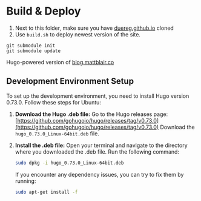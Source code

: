 # Build & Deploy
1. Next to this folder, make sure you have [duereg.github.io](git@github.com:duereg/duereg.github.io.git) cloned
2. Use `build.sh` to deploy newest version of the site.

```
git submodule init 
git submodule update
```

Hugo-powered version of [blog.mattblair.co](blog.mattblair.co)

## Development Environment Setup

To set up the development environment, you need to install Hugo version 0.73.0. Follow these steps for Ubuntu:

1.  **Download the Hugo .deb file:**
    Go to the Hugo releases page: [https://github.com/gohugoio/hugo/releases/tag/v0.73.0](https://github.com/gohugoio/hugo/releases/tag/v0.73.0)
    Download the `hugo_0.73.0_Linux-64bit.deb` file.

2.  **Install the .deb file:**
    Open your terminal and navigate to the directory where you downloaded the .deb file.
    Run the following command:
    ```bash
    sudo dpkg -i hugo_0.73.0_Linux-64bit.deb
    ```

    If you encounter any dependency issues, you can try to fix them by running:
    ```bash
    sudo apt-get install -f
    ```
